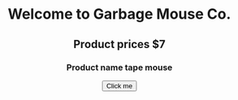 <html>
<center>
<h1>
 Welcome to Garbage Mouse Co.
</h1>
</center>
 
<center> 
  <h2>
 Product prices $7 
  </h2>
</center>

<center> 
  <h3>
 Product name tape mouse 
  </h3>
</center>
    
 <center>
  <a href="http://www.stackoverflow.com/">
    <button>Click me</button>
</a>
 </center>
  </html>
        
